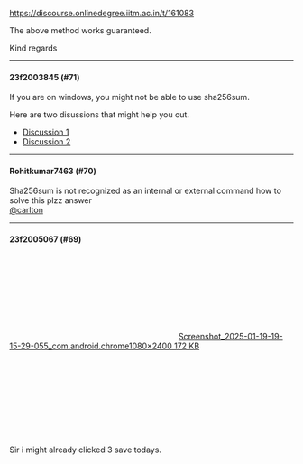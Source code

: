 https://discourse.onlinedegree.iitm.ac.in/t/161083

The above method works guaranteed.</p>
<p>Kind regards</p><hr>

<h4>23f2003845 (#71)</h4>
<p>If you are on windows, you might not be able to use sha256sum.</p>
<p>Here are two disussions that might help you out.</p>
<ul>
<li><a href="https://stackoverflow.com/questions/72087842/windows-equivalent-to-sha256sum-c-cryptographic-hash-digest-file-recursive" rel="noopener nofollow ugc">Discussion 1</a></li>
<li><a href="https://stackoverflow.com/questions/11746287/compare-filehash-in-powershell" rel="noopener nofollow ugc">Discussion 2</a></li>
</ul><hr>

<h4>Rohitkumar7463 (#70)</h4>
<p>Sha256sum is not recognized as an internal or external command how to solve this plzz answer<br/>
<a class="mention" href="/u/carlton">@carlton</a></p><hr>

<h4>23f2005067 (#69)</h4>
<p><div class="lightbox-wrapper"><a class="lightbox" data-download-href="/uploads/short-url/liLRwbkBq2TkIhmoji6y3X7Khan.jpeg?dl=1" href="https://europe1.discourse-cdn.com/flex013/uploads/iitm/original/3X/9/5/954ce1ef1cc6d0d6de0f540ac0215c8b45099527.jpeg" rel="noopener nofollow ugc" title="Screenshot_2025-01-19-19-15-29-055_com.android.chrome"><div class="meta"><svg aria-hidden="true" class="fa d-icon d-icon-far-image svg-icon"><use href="#far-image"></use></svg><span class="filename">Screenshot_2025-01-19-19-15-29-055_com.android.chrome</span><span class="informations">1080×2400 172 KB</span><svg aria-hidden="true" class="fa d-icon d-icon-discourse-expand svg-icon"><use href="#discourse-expand"></use></svg></div></a></div><br/>
Sir i might already clicked 3 save todays.